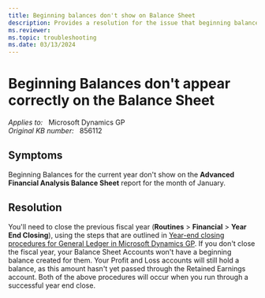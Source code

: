 ```yaml
---
title: Beginning balances don't show on Balance Sheet
description: Provides a resolution for the issue that beginning balances don't display on the Advanced Financial Analysis Balance Sheet report in Microsoft Dynamics GP.
ms.reviewer: 
ms.topic: troubleshooting
ms.date: 03/13/2024
---
```

# Beginning Balances don't appear correctly on the Balance Sheet

_Applies to:_ &nbsp; Microsoft Dynamics GP  
_Original KB number:_ &nbsp; 856112

## Symptoms

Beginning Balances for the current year don't show on the **Advanced Financial Analysis Balance Sheet** report for the month of January.

## Resolution

You'll need to close the previous fiscal year (**Routines** > **Financial** > **Year End Closing**), using the steps that are outlined in [Year-end closing procedures for General Ledger in Microsoft Dynamics GP](year-end-closing-procedures-gl.md). If you don't close the fiscal year, your Balance Sheet Accounts won't have a beginning balance created for them. Your Profit and Loss accounts will still hold a balance, as this amount hasn't yet passed through the Retained Earnings account. Both of the above procedures will occur when you run through a successful year end close.
